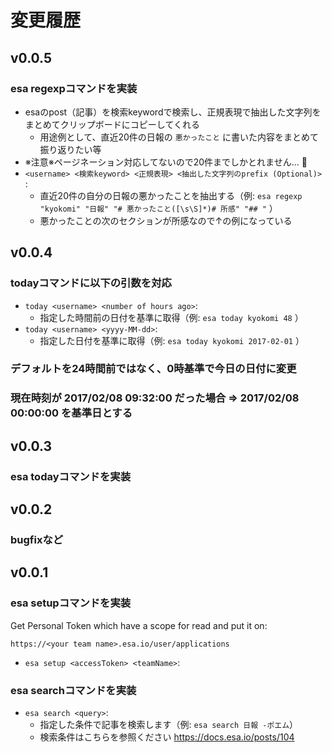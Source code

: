 # 変更履歴

## v0.0.5

### esa regexpコマンドを実装
- esaのpost（記事）を検索keywordで検索し、正規表現で抽出した文字列をまとめてクリップボードにコピーしてくれる
    - 用途例として、直近20件の日報の `悪かったこと` に書いた内容をまとめて振り返りたい等
- ※注意※ページネーション対応してないので20件までしかとれません... :pray:
- `<username> <検索keyword> <正規表現> <抽出した文字列のprefix (Optional)> `:
    - 直近20件の自分の日報の悪かったことを抽出する（例: `esa regexp "kyokomi" "日報" "# 悪かったこと([\s\S]*)# 所感" "## "` ）
    - 悪かったことの次のセクションが所感なので↑の例になっている


## v0.0.4

### todayコマンドに以下の引数を対応
- `today <username> <number of hours ago>`:
    - 指定した時間前の日付を基準に取得（例: `esa today kyokomi 48` ）
- `today <username> <yyyy-MM-dd>`:
    - 指定した日付を基準に取得（例: `esa today kyokomi 2017-02-01` ）

### デフォルトを24時間前ではなく、0時基準で今日の日付に変更

### 現在時刻が 2017/02/08 09:32:00 だった場合 => 2017/02/08 00:00:00 を基準日とする

## v0.0.3

### esa todayコマンドを実装

## v0.0.2

### bugfixなど

## v0.0.1

### esa setupコマンドを実装
Get Personal Token which have a scope for read and put it on:

`https://<your team name>.esa.io/user/applications`

- `esa setup <accessToken> <teamName>`:

### esa searchコマンドを実装
- `esa search <query>`:
    - 指定した条件で記事を検索します（例: `esa search 日報 -ポエム`）
    - 検索条件はこちらを参照ください https://docs.esa.io/posts/104
